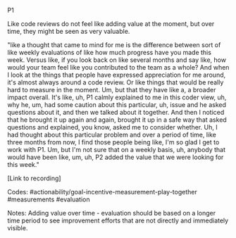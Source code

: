 P1

Like code reviews do not feel like adding value at the moment, but over time, they might be seen as very valuable.

"like a thought that came to mind for me is the difference between sort of like weekly evaluations of like how much progress have you made this week. 
Versus like, if you look back on like several months and say like, how would your team feel like you contributed to the team as a whole? And when I 
look at the things that people have expressed appreciation for me around, it's almost always around a code review. Or like things that would be really 
hard to measure in the moment. Um, but that they have like a, a broader impact overall. It's like, uh, P1 calmly explained to me in this coder view, 
uh, why he, um, had some caution about this particular, uh, issue and he asked questions about it, and then we talked about it together. And then I 
noticed that he brought it up again and again, brought it up in a safe way that asked questions and explained, you know, asked me to consider whether. 
Uh, I had thought about this particular problem and over a period of time, like three months from now, I find those people being like, I'm so glad I get 
to work with P1. Um, but I'm not sure that on a weekly basis, uh, anybody that would have been like, um, uh, P2 added the value that we were looking for this week."

[Link to recording]

Codes:
#actionability/goal-incentive-measurement-play-together 
#measurements
#evaluation 



Notes: 
Adding value over time - evaluation should be based on a longer time period to see improvement efforts that are not directly and immediately visible.